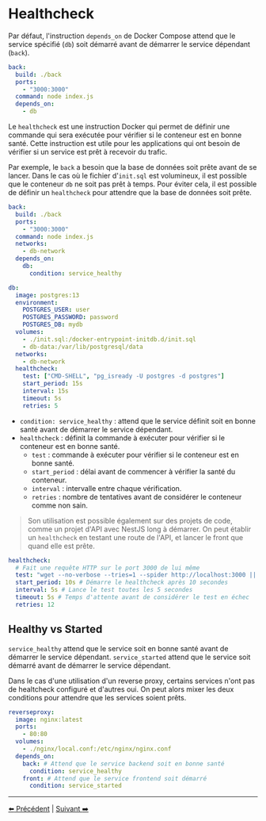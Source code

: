 # Healthcheck

Par défaut, l'instruction `depends_on` de Docker Compose attend que le service spécifié (`db`) soit démarré avant de démarrer le service dépendant (`back`).

```yaml
back:
  build: ./back
  ports:
    - "3000:3000"
  command: node index.js
  depends_on:
    - db
```

Le `healthcheck` est une instruction Docker qui permet de définir une commande qui sera exécutée pour vérifier si le conteneur est en bonne santé. Cette instruction est utile pour les applications qui ont besoin de vérifier si un service est prêt à recevoir du trafic.

Par exemple, le `back` a besoin que la base de données soit prête avant de se lancer. Dans le cas où le fichier d'`init.sql` est volumineux, il est possible que le conteneur `db` ne soit pas prêt à temps. Pour éviter cela, il est possible de définir un `healthcheck` pour attendre que la base de données soit prête.

```yaml
back:
  build: ./back
  ports:
    - "3000:3000"
  command: node index.js
  networks:
    - db-network
  depends_on:
    db:
      condition: service_healthy

db:
  image: postgres:13
  environment:
    POSTGRES_USER: user
    POSTGRES_PASSWORD: password
    POSTGRES_DB: mydb
  volumes:
    - ./init.sql:/docker-entrypoint-initdb.d/init.sql
    - db-data:/var/lib/postgresql/data
  networks:
    - db-network
  healthcheck:
    test: ["CMD-SHELL", "pg_isready -U postgres -d postgres"]
    start_period: 15s
    interval: 15s
    timeout: 5s
    retries: 5
```

- `condition: service_healthy` : attend que le service définit soit en bonne santé avant de démarrer le service dépendant.
- `healthcheck` : définit la commande à exécuter pour vérifier si le conteneur est en bonne santé.
  - `test` : commande à exécuter pour vérifier si le conteneur est en bonne santé.
  - `start_period` : délai avant de commencer à vérifier la santé du conteneur.
  - `interval` : intervalle entre chaque vérification.
  - `retries` : nombre de tentatives avant de considérer le conteneur comme non sain.

> Son utilisation est possible également sur des projets de code, comme un projet d'API avec NestJS long à démarrer. On peut établir un `healthcheck` en testant une route de l'API, et lancer le front que quand elle est prête.

```yaml
healthcheck:
  # Fait une requête HTTP sur le port 3000 de lui même
  test: "wget --no-verbose --tries=1 --spider http://localhost:3000 || exit 1"
  start_period: 10s # Démarre le healthcheck après 10 secondes
  interval: 5s # Lance le test toutes les 5 secondes
  timeout: 5s # Temps d'attente avant de considérer le test en échec
  retries: 12
```

## Healthy vs Started

`service_healthy` attend que le service soit en bonne santé avant de démarrer le service dépendant. `service_started` attend que le service soit démarré avant de démarrer le service dépendant.

Dans le cas d'une utilisation d'un reverse proxy, certains services n'ont pas de healtcheck configuré et d'autres oui. On peut alors mixer les deux conditions pour attendre que les services soient prêts.

```yaml
reverseproxy:
  image: nginx:latest
  ports:
    - 80:80
  volumes:
    - ./nginx/local.conf:/etc/nginx/nginx.conf
  depends_on:
    back: # Attend que le service backend soit en bonne santé
      condition: service_healthy
    front: # Attend que le service frontend soit démarré
      condition: service_started
```

---

[:arrow_left: Précédent](./env.md) | [Suivant :arrow_right:](./multi-stage.md)
